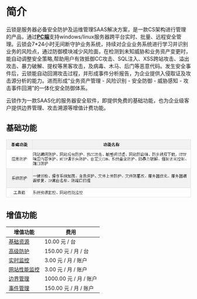 # 简介

云锁是服务器必备安全防护及运维管理SAAS解决方案，是一款CS架构进行管理的产品，通过[**PC端**](/guide/PC_inst.md)支持windows/linux服务器跨平台实时、批量、远程安全管理。云锁会7\*24小时无间断守护业务系统，持续对企业业务系统进行学习并识别业务的风险点，通过防御模块减少风险面，在检测到未知威胁和业务资产变更时，能自动调整安全策略,帮助用户有效抵御CC攻击、SQL注入、XSS跨站攻击、溢出攻击、暴力破解、提权等黑客攻击，及病毒、木马、后门等恶意代码。发生安全事件后，云锁能自动回溯攻击过程，并形成事件分析报告，为企业提供入侵取证及攻击源分析的能力。进而形成“业务资产管理 - 风险识别 - 安全防御 - 威胁感知 - 攻击事件回溯”的一体化安全防御体系。

云锁作为一款SAAS化的服务器安全软件，即提供免费的基础功能，也为企业级客户提供边界管理、攻击溯源等增值计费功能。

<extoc></extoc>

## 基础功能

![](/assets/intro.png)

## 增值功能

| 增值功能 | 费用 |
| --- | --- |
| [基础资源](http://help.yunsuo.com.cn/manual/f01.html) | 10.00 元 / 台 |
| [高级防护](http://help.yunsuo.com.cn/manual/f16.html) | 150.00 元 / 月 / 台 |
| [实时监控](http://help.yunsuo.com.cn/manual/f05.html) | 3.00 元 / 月 / 账户 |
| [网站性能监控](http://help.yunsuo.com.cn/manual/f26.html) | 3.00 元 / 月 / 账户 |
| [边界管理](http://help.yunsuo.com.cn/manual/f28.html) | 1000.00 元 / 月 / 账户 |
| [事件管理](http://help.yunsuo.com.cn/manual/f29.html) | 150.00 元 / 月 / 账户 |